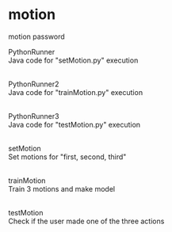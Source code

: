 # motion
motion password


PythonRunner<br>
Java code for "setMotion.py" execution<br><br>

PythonRunner2<br>
Java code for "trainMotion.py" execution<br><br>

PythonRunner3<br>
Java code for "testMotion.py" execution<br><br>

setMotion<br>
Set motions for "first, second, third"<br><br>

trainMotion<br>
Train 3 motions and make model<br><br>

testMotion<br>
Check if the user made one of the three actions<br><br>
